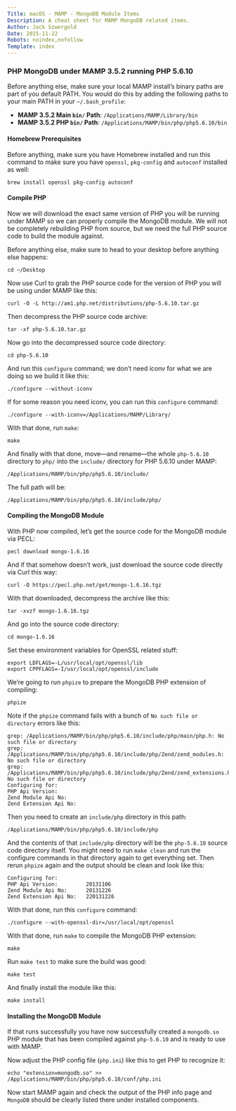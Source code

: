 ```yaml
---
Title: macOS - MAMP - MongoDB Module Items
Description: A cheat sheet for MAMP MongoDB related items.
Author: Jack Szwergold
Date: 2015-11-22
Robots: noindex,nofollow
Template: index
---
```


### PHP MongoDB under MAMP 3.5.2 running PHP 5.6.10

Before anything else, make sure your local MAMP install’s binary paths are part of you default PATH. You would do this by adding the following paths to your main PATH in your `~/.bash_profile`:

* **MAMP 3.5.2 Main `bin/` Path**: `/Applications/MAMP/Library/bin`
* **MAMP 3.5.2 PHP `bin/` Path**: `/Applications/MAMP/bin/php/php5.6.10/bin`

#### Homebrew Prerequisites

Before anything, make sure you have Homebrew installed and run this command to make sure you have `openssl`, `pkg-config` and `autoconf` installed as well:

    brew install openssl pkg-config autoconf

#### Compile PHP

Now we will download the exact same version of PHP you will be running under MAMP so we can properly compile the MongoDB module. We will not be completely rebuilding PHP from source, but we need the full PHP source code to build the module against.

Before anything else, make sure to head to your desktop before anything else happens:

    cd ~/Desktop

Now use Curl to grab the PHP source code for the version of PHP you will be using under MAMP like this:

    curl -O -L http://am1.php.net/distributions/php-5.6.10.tar.gz

Then decompress the PHP source code archive:

    tar -xf php-5.6.10.tar.gz

Now go into the decompressed source code directory:

    cd php-5.6.10

And run this `configure` command; we don’t need iconv for what we are doing so we build it like this:

    ./configure --without-iconv

If for some reason you need iconv, you can run this `configure` command:

    ./configure --with-iconv=/Applications/MAMP/Library/

With that done, run `make`:

    make

And finally with that done, move—and rename—the whole `php-5.6.10` directory to `php/` into the `include/` directory for PHP 5.6.10 under MAMP:

    /Applications/MAMP/bin/php/php5.6.10/include/

The full path will be:

    /Applications/MAMP/bin/php/php5.6.10/include/php/

#### Compiling the MongoDB Module

With PHP now compiled, let’s get the source code for the MongoDB module via PECL:

    pecl download mongo-1.6.16

And if that somehow doesn’t work, just download the source code directly via Curl this way:

    curl -O https://pecl.php.net/get/mongo-1.6.16.tgz

With that downloaded, decompress the archive like this:

    tar -xvzf mongo-1.6.16.tgz

And go into the source code directory:

    cd mongo-1.6.16

Set these environment variables for OpenSSL related stuff:

    export LDFLAGS=-L/usr/local/opt/openssl/lib
    export CPPFLAGS=-I/usr/local/opt/openssl/include

We’re going to run `phpize` to prepare the MongoDB PHP extension of compiling:

    phpize

Note if the `phpize` command fails with a bunch of `No such file or directory` errors like this:

    grep: /Applications/MAMP/bin/php/php5.6.10/include/php/main/php.h: No such file or directory
    grep: /Applications/MAMP/bin/php/php5.6.10/include/php/Zend/zend_modules.h: No such file or directory
    grep: /Applications/MAMP/bin/php/php5.6.10/include/php/Zend/zend_extensions.h: No such file or directory
    Configuring for:
    PHP Api Version:        
    Zend Module Api No:     
    Zend Extension Api No:  

Then you need to create an `include/php` directory in this path:

    /Applications/MAMP/bin/php/php5.6.10/include/php

And the contents of that `include/php` directory will be the `php-5.6.10` source code directory itself. You might need to run `make clean` and run the configure commands in that directory again to get everything set. Then rerun `phpize` again and the output should be clean and look like this:

    Configuring for:
    PHP Api Version:         20131106
    Zend Module Api No:      20131226
    Zend Extension Api No:   220131226

With that done, run this `configure` command:

    ./configure --with-openssl-dir=/usr/local/opt/openssl

With that done, run `make` to compile the MongoDB PHP extension:

    make

Run `make test` to make sure the build was good:

    make test

And finally install the module like this:

    make install

#### Installing the MongoDB Module

If that runs successfully you have now successfully created a `mongodb.so` PHP module that has been compiled against `php-5.6.10` and is ready to use with MAMP.

Now adjust the PHP config file (`php.ini`) like this to get PHP to recognize it:

    echo "extension=mongodb.so" >> /Applications/MAMP/bin/php/php5.6.10/conf/php.ini

Now start MAMP again and check the output of the PHP info page and `MongoDB` should be clearly listed there under installed components.
